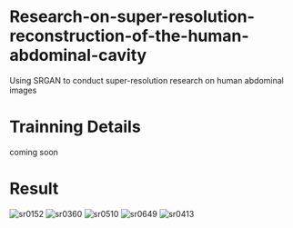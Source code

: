 # Research-on-super-resolution-reconstruction-of-the-human-abdominal-cavity
Using SRGAN to conduct super-resolution research on human abdominal images
# Trainning Details
coming soon 
# Result
![sr0152](https://user-images.githubusercontent.com/74363764/169728790-0c190a19-8518-4015-a247-16c36aa6d7f5.png)
![sr0360](https://user-images.githubusercontent.com/74363764/169728802-3d863130-31c7-4cb7-b2fa-1d7f5e057f56.png)
![sr0510](https://user-images.githubusercontent.com/74363764/169728820-76c63fd9-3f00-4a7a-88f7-f5b10def3b8b.png)
![sr0649](https://user-images.githubusercontent.com/74363764/169728828-5124e234-7ab8-4a86-82de-122190cd4643.png)
![sr0413](https://user-images.githubusercontent.com/74363764/169728836-d2e8bfcc-2aeb-4475-b51d-25e468519cd4.png)

